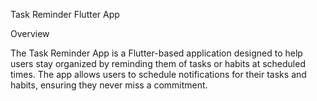 Task Reminder Flutter App

Overview

The Task Reminder App is a Flutter-based application designed to help users stay organized by reminding them of tasks or habits at scheduled times. The app allows users to schedule notifications for their tasks and habits, ensuring they never miss a commitment.
